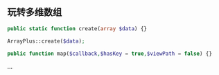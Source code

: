 <h2>玩转多维数组</h2>

```php
public static function create(array $data) {}
```

```php
ArrayPlus::create($data);
```


```php
public function map($callback,$hasKey = true,$viewPath = false) {}
```
...




